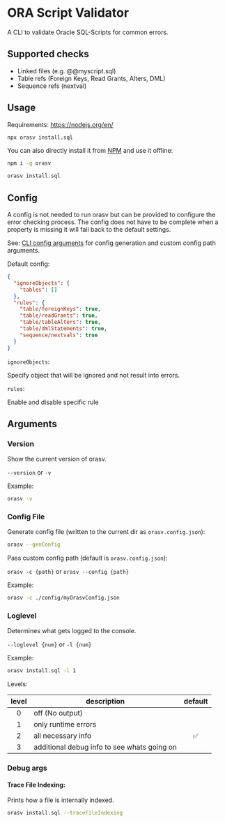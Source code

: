 # ORA Script Validator

A CLI to validate Oracle SQL-Scripts for common errors.

## Supported checks

- Linked files (e.g. @@myscript.sql)
- Table refs (Foreign Keys, Read Grants, Alters, DML)
- Sequence refs (nextval)

## Usage

Requirements: https://nodejs.org/en/

```sh
npx orasv install.sql
```

You can also directly install it from [NPM](https://www.npmjs.com/package/orasv) and use it offline:

```sh
npm i -g orasv

orasv install.sql
```

## Config

A config is not needed to run orasv but can be provided to configure the error checking process. The config does not have to be complete when a property is missing it will fall back to the default settings.

See: [CLI config arguments](#Config-File) for config generation and custom config path arguments.

Default config:

```json
{
  "ignoreObjects": {
    "tables": []
  },
  "rules": {
    "table/foreignKeys": true,
    "table/readGrants": true,
    "table/tableAlters": true,
    "table/dmlStatements": true,
    "sequence/nextvals": true
  }
}
```

`ignoreObjects`:

Specify object that will be ignored and not result into errors.

`rules`:

Enable and disable specific rule

## Arguments

### Version

Show the current version of orasv.

`--version` or `-v`

Example:

```sh
orasv -v
```

### Config File

Generate config file (written to the current dir as `orasv.config.json`):

```sh
orasv --genConfig
```

Pass custom config path (default is `orasv.config.json`):

`orasv -c {path}` or `orasv --config {path}`

Example:

```sh
orasv -c ./config/myOrasvConfig.json
```

### Loglevel

Determines what gets logged to the console.

`--loglevel {num}` or `-l {num}`

Example:

```sh
orasv install.sql -l 1
```

Levels:

| level | description                                 | default |
| :---: | ------------------------------------------- | :-----: |
|   0   | off (No output)                             |         |
|   1   | only runtime errors                         |         |
|   2   | all necessary info                          |   ✅    |
|   3   | additional debug info to see whats going on |         |

### Debug args

#### Trace File Indexing:

Prints how a file is internally indexed.

```sh
orasv install.sql --traceFileIndexing
```
